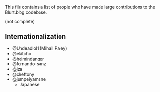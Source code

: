 This file contains a list of people who have made
large contributions to the Blurt.blog codebase.



(not complete)



## Internationalization
 - @Undeadlol1 (Mihail Paley)
 - @ekitcho
 - @heimindanger
 - @fernando-sanz
 - @jza
 - @cheftony
 - @jumpeiyamane
    * Japanese
